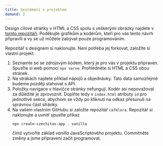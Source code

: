 ```yaml
---
title: Seznámení s projektem
demand: 2
---
```


Design cílové stránky v HTML a CSS spolu s veškerými obrázky najdete v [tomto repozitáři](https://github.com/Czechitas-podklady-WEB/Cafe-Lora). Poděkujte grafikům a kodérům, kteří pro vás tento návrh připravili a vy se už můžete zabývat pouze programováním.

Repozitář s designem si naklonujte. Není potřeba jej forkovat, založíte si vlastní projekt.

1. Seznamte se se zdrojovým kódem, který je pro vás v projektu připraven. Spusťte si web pomocí `npx serve`. Prohlédněte si HTML a CSS obou stránek.
1. Na strákách najdete příklad nápojů a objednávky. Tato data samozřejmě budeme později stahovat s API.
1. Položky navigace v hlavičce stránky nefungují. Kodér asi nepovažoval za důležité je zprovoznit. Doplňte tedy v `index.html` atributy `id` pro jednotlivé sekce, abychom se vždy po kliknutí na odkaz přesunuli na správnou část stránky.
1. Na vašem vlastním GitHubu si založte repozitář `cafelora`. Repozitář si naklonujte a uvnitř spusťte příkaz
   ```
   npx create-czechitas-app . vanilla
   ```
   čímž vytvořte základ _vanilla_ JavaScriptového projektu. Commitněte změny a jsme připravení začít programovat.
